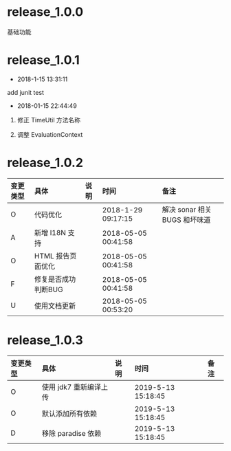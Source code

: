 # release_1.0.0

基础功能

# release_1.0.1

- 2018-1-15 13:31:11

add junit test

- 2018-01-15 22:44:49

1. 修正 TimeUtil 方法名称

2. 调整 EvaluationContext

# release_1.0.2

| 变更类型 | 具体 | 说明 | 时间 | 备注 |
|:---|:---|:---|:--|:---|
| O | 代码优化 | | 2018-1-29 09:17:15 | 解决 sonar 相关 BUGS 和坏味道 |
| A | 新增 I18N 支持 | | 2018-05-05 00:41:58 | |
| O | HTML 报告页面优化 | | 2018-05-05 00:41:58 | |
| F | 修复是否成功判断BUG | | 2018-05-05 00:41:58 |  |
| U | 使用文档更新 | | 2018-05-05 00:53:20 | |

# release_1.0.3

| 变更类型 | 具体 | 说明 | 时间 | 备注 |
|:---|:---|:---|:--|:---|
| O | 使用 jdk7 重新编译上传 | | 2019-5-13 15:18:45 | |
| O | 默认添加所有依赖 | | 2019-5-13 15:18:45 | |
| D | 移除 paradise 依赖 | | 2019-5-13 15:18:45 | |
